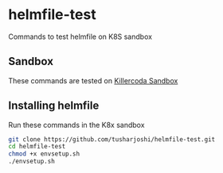 # helmfile-test

Commands to test helmfile on K8S sandbox

## Sandbox

These commands are tested on [Killercoda Sandbox](https://killercoda.com/)

## Installing helmfile

Run these commands in the K8x sandbox

```bash
git clone https://github.com/tusharjoshi/helmfile-test.git
cd helmfile-test
chmod +x envsetup.sh
./envsetup.sh
```
